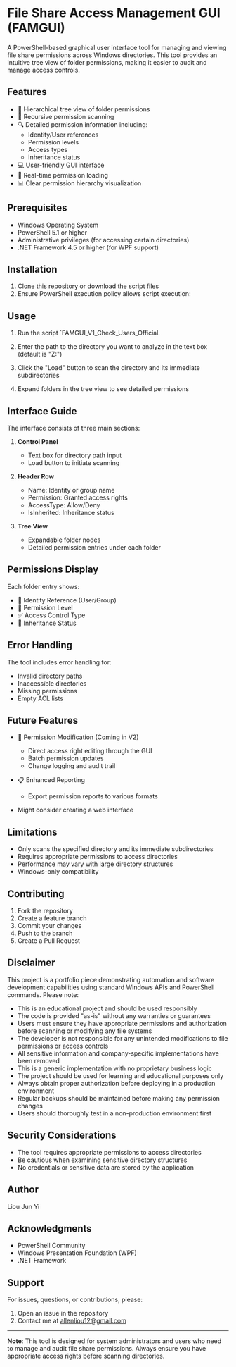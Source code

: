 # File Share Access Management GUI (FAMGUI)

A PowerShell-based graphical user interface tool for managing and viewing file share permissions across Windows directories. This tool provides an intuitive tree view of folder permissions, making it easier to audit and manage access controls.

## Features

- 🌳 Hierarchical tree view of folder permissions
- 📁 Recursive permission scanning
- 🔍 Detailed permission information including:
  - Identity/User references
  - Permission levels
  - Access types
  - Inheritance status
- 💻 User-friendly GUI interface
- 🔄 Real-time permission loading
- 📊 Clear permission hierarchy visualization

## Prerequisites

- Windows Operating System
- PowerShell 5.1 or higher
- Administrative privileges (for accessing certain directories)
- .NET Framework 4.5 or higher (for WPF support)

## Installation

1. Clone this repository or download the script files
2. Ensure PowerShell execution policy allows script execution:

## Usage

1. Run the script `FAMGUI_V1_Check_Users_Official.

2. Enter the path to the directory you want to analyze in the text box (default is "Z:\")
3. Click the "Load" button to scan the directory and its immediate subdirectories
4. Expand folders in the tree view to see detailed permissions

## Interface Guide

The interface consists of three main sections:

1. **Control Panel**

   - Text box for directory path input
   - Load button to initiate scanning

2. **Header Row**

   - Name: Identity or group name
   - Permission: Granted access rights
   - AccessType: Allow/Deny
   - IsInherited: Inheritance status

3. **Tree View**
   - Expandable folder nodes
   - Detailed permission entries under each folder

## Permissions Display

Each folder entry shows:

- 👤 Identity Reference (User/Group)
- 🔑 Permission Level
- ✅ Access Control Type
- 🔄 Inheritance Status

## Error Handling

The tool includes error handling for:

- Invalid directory paths
- Inaccessible directories
- Missing permissions
- Empty ACL lists

## Future Features

- 🔧 Permission Modification (Coming in V2)
  - Direct access right editing through the GUI
  - Batch permission updates
  - Change logging and audit trail
- 📋 Enhanced Reporting

  - Export permission reports to various formats

- Might consider creating a web interface

## Limitations

- Only scans the specified directory and its immediate subdirectories
- Requires appropriate permissions to access directories
- Performance may vary with large directory structures
- Windows-only compatibility

## Contributing

1. Fork the repository
2. Create a feature branch
3. Commit your changes
4. Push to the branch
5. Create a Pull Request

## Disclaimer

This project is a portfolio piece demonstrating automation and software development capabilities using standard Windows APIs and PowerShell commands. Please note:

- This is an educational project and should be used responsibly
- The code is provided "as-is" without any warranties or guarantees
- Users must ensure they have appropriate permissions and authorization before scanning or modifying any file systems
- The developer is not responsible for any unintended modifications to file permissions or access controls
- All sensitive information and company-specific implementations have been removed
- This is a generic implementation with no proprietary business logic
- The project should be used for learning and educational purposes only
- Always obtain proper authorization before deploying in a production environment
- Regular backups should be maintained before making any permission changes
- Users should thoroughly test in a non-production environment first

## Security Considerations

- The tool requires appropriate permissions to access directories
- Be cautious when examining sensitive directory structures
- No credentials or sensitive data are stored by the application

## Author

Liou Jun Yi

## Acknowledgments

- PowerShell Community
- Windows Presentation Foundation (WPF)
- .NET Framework

## Support

For issues, questions, or contributions, please:

1. Open an issue in the repository
2. Contact me at allenliou12@gmail.com

---

**Note**: This tool is designed for system administrators and users who need to manage and audit file share permissions. Always ensure you have appropriate access rights before scanning directories.
